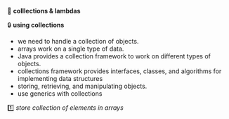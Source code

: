 :dart: **colllections & lambdas**  

:lock: **using collections**  

- we need to handle a collection of objects. 
- arrays work on a single type of data. 
- Java provides a collection framework to work on different types of objects. 
- collections framework provides interfaces, classes, and algorithms for implementing data structures
- storing, retrieving, and manipulating objects.
- use generics with collections

:one: _store collection of elements in arrays_  
